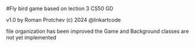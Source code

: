 #Fly bird game based on lection 3 CS50 GD

v1.0 by Roman Protchev (c) 2024 @linkartcode

file organization has been improved
the Game and Background classes are not yet implemented
